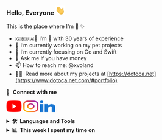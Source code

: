 ### Hello, Everyone <a href="https://dotoca.net/"><img src="https://github.com/xvoland/xvoland/raw/main/images/giphy.gif" width="25px"></a>
This is the place where I'm :rofl: ✨


- 🇬🇧🇺🇦🎥 I’m 🔞 with 30 years of experience
- 🔭 I’m currently working on my pet projects
- 👯 I’m currently focusing on Go and Swift
- 💬 Ask me if you have money
- 📫 How to reach me: @xvoland
- 👨‍💻 &nbsp;Read more about my projects at [https://dotoca.net](https://www.dotoca.net.com/#portfolio)

🔗 &nbsp;**Connect with me**
<p align="left">
  <a href="https://youtube.com/xvoland" target="blank"><img align="center" src="https://raw.githubusercontent.com/xvoland/xvoland/main/images/youtube.svg" alt="Youtube channel" height="30" width="40" /></a>
  <a href="https://instagram.com/xvoland" target="blank"><img align="center" src="https://raw.githubusercontent.com/xvoland/xvoland/main/images/instagram.svg" alt="xVoLAnD" height="30" width="40" /></a>
  <a href="https://www.linkedin.com/in/vitalij-terescsuk-02b4689/" target="blank"><img align="center" src="https://raw.githubusercontent.com/xvoland/xvoland/main/images/linked-in-alt.svg" alt="xVoLAnD" height="30" width="40" /></a>
</p>

<details>
  <summary><b>🛠️&nbsp;&nbsp;Languages&nbsp;and&nbsp;Tools</b></summary>
  <br/>

  <p align="left">
    <a href="https://golang.org" target="_blank"> <img src="https://cdn.jsdelivr.net/gh/devicons/devicon/icons/go/go-original.svg" alt="Golang" width="40" height="40"/> </a>
    <a href="https://php.net" target="_blank"> <img src="https://cdn.jsdelivr.net/gh/devicons/devicon/icons/php/php-original.svg" alt="PHP" width="40" height="40"/> </a>
    <a href="https://apple.com" target="_blank">  <img src="https://cdn.jsdelivr.net/gh/devicons/devicon/icons/apple/apple-original.svg" alt="Apple" width="40" height="40"/> </a>
    <a href="https://docker.com" target="_blank">  <img src="https://cdn.jsdelivr.net/gh/devicons/devicon/icons/docker/docker-original-wordmark.svg" alt="Docker" width="40" height="40"/> </a>
    <a href="https://swift.com" target="_blank">  <img src="https://cdn.jsdelivr.net/gh/devicons/devicon/icons/swift/swift-original-wordmark.svg" alt="Swift" width="40" height="40"/> </a>
    <a href="https://www.mongodb.com/" target="_blank"> <img src="https://cdn.jsdelivr.net/gh/devicons/devicon/icons/mongodb/mongodb-original-wordmark.svg" alt="MongoDB" width="40" height="40"/> </a>
    <a href="https://nodejs.org" target="_blank">  <img src="https://raw.githubusercontent.com/devicons/devicon/master/icons/php/php-original.svg" alt="php" width="40" height="40"/> </a>
    <a href="https://www.python.org" target="_blank"> <img src="https://raw.githubusercontent.com/devicons/devicon/master/icons/python/python-original.svg" alt="python" width="40" height="40"/> </a>
    <a href="https://www.linux.org/" target="_blank"> <img src="https://raw.githubusercontent.com/devicons/devicon/master/icons/linux/linux-original.svg" alt="linux" width="40" height="40"/> </a>
    <a href="https://www.mysql.com/" target="_blank"> <img src="https://raw.githubusercontent.com/devicons/devicon/master/icons/mysql/mysql-original-wordmark.svg" alt="mysql" width="40" height="40"/> </a>
    <a href="https://www.nginx.com" target="_blank"> <img src="https://raw.githubusercontent.com/devicons/devicon/master/icons/nginx/nginx-original.svg" alt="nginx" width="40" height="40"/> </a>
    <a href="https://aws.amazon.com" target="_blank"> <img src="https://raw.githubusercontent.com/devicons/devicon/master/icons/amazonwebservices/amazonwebservices-original-wordmark.svg" alt="aws" width="40" height="40"/> </a>
    <a href="https://www.w3.org/html/" target="_blank"> <img src="https://raw.githubusercontent.com/devicons/devicon/master/icons/html5/html5-original-wordmark.svg" alt="html5" width="40" height="40"/> </a>
    <a href="https://www.w3schools.com/css/" target="_blank"> <img src="https://raw.githubusercontent.com/devicons/devicon/master/icons/css3/css3-original-wordmark.svg" alt="css3" width="40" height="40"/> </a>
    <a href="https://sass-lang.com" target="_blank"> <img src="https://raw.githubusercontent.com/devicons/devicon/master/icons/sass/sass-original.svg" alt="sass" width="40" height="40"/> </a>
    <a href="https://www.atlassian.com/" target="_blank">  <img src="https://cdn.jsdelivr.net/gh/devicons/devicon/icons/jira/jira-original-wordmark.svg" alt="Jira" width="40" height="40"/> </a>
    <a href="https://linux.org" target="_blank">  <img src="https://cdn.jsdelivr.net/gh/devicons/devicon/icons/linux/linux-original.svg" alt="Linux" width="40" height="40"/> </a>
    <a href="https://www.gnu.org/software/bash/" target="_blank"> <img src="https://www.vectorlogo.zone/logos/gnu_bash/gnu_bash-icon.svg" alt="bash" width="40" height="40"/> </a>
    <a href="https://getbootstrap.com" target="_blank"> <img src="https://raw.githubusercontent.com/devicons/devicon/master/icons/bootstrap/bootstrap-plain-wordmark.svg" alt="bootstrap" width="40" height="40"/> </a>
    <a href="https://cloud.google.com" target="_blank"> <img src="https://www.vectorlogo.zone/logos/google_cloud/google_cloud-icon.svg" alt="gcp" width="40" height="40"/> </a>
    <a href="https://git-scm.com/" target="_blank"> <img src="https://www.vectorlogo.zone/logos/git-scm/git-scm-icon.svg" alt="git" width="40" height="40"/> </a>
    <a href="https://gohugo.io/" target="_blank"> <img src="https://api.iconify.design/logos-hugo.svg" alt="hugo" width="40" height="40"/> </a>
    <a href="https://developer.mozilla.org/en-US/docs/Web/JavaScript" target="_blank"> <img src="https://raw.githubusercontent.com/devicons/devicon/master/icons/javascript/javascript-original.svg" alt="javascript" width="40" height="40"/> </a>
    <a href="https://postman.com" target="_blank"> <img src="https://www.vectorlogo.zone/logos/getpostman/getpostman-icon.svg" alt="postman" width="40" height="40"/> </a>
    <a href="https://www.selenium.dev" target="_blank"> <img src="https://raw.githubusercontent.com/detain/svg-logos/780f25886640cef088af994181646db2f6b1a3f8/svg/selenium-logo.svg" alt="selenium" width="40" height="40"/> </a>
    <a href="https://www.sqlite.org/" target="_blank"> <img src="https://www.vectorlogo.zone/logos/sqlite/sqlite-icon.svg" alt="sqlite" width="40" height="40"/> </a>
    <a href="https://adobe.com" target="_blank">  <img src="https://cdn.jsdelivr.net/gh/devicons/devicon/icons/aftereffects/aftereffects-original.svg" alt="Adobe After Effects" width="40" height="40"/> </a>
    <a href="https://arduino.cc" target="_blank">  <img src="https://cdn.jsdelivr.net/gh/devicons/devicon/icons/arduino/arduino-original.svg" alt="Arduino" width="40" height="40"/> </a>
  </p>
</details>


<details>
  <summary><b>📊 &nbsp;This week I spent my time on</b></summary>
  <br/>

  ![GitHub stats](https://github-readme-stats.vercel.app/api?username=xvoland&show_icons=true&theme=radical&hide_border=true)

</details>


